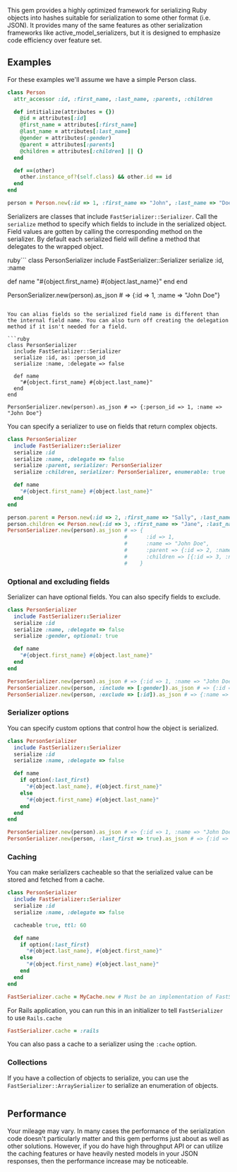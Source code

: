 This gem provides a highly optimized framework for serializing Ruby objects into hashes suitable for serialization to some other format (i.e. JSON). It provides many of the same features as other serialization frameworks like active_model_serializers, but it is designed to emphasize code efficiency over feature set.

## Examples

For these examples we'll assume we have a simple Person class.

```ruby
class Person
  attr_accessor :id, :first_name, :last_name, :parents, :children

  def intitialize(attributes = {})
    @id = attributes[:id]
    @first_name = attributes[:first_name]
    @last_name = attributes[:last_name]
    @gender = attributes(:gender)
    @parent = attributes[:parents]
    @children = attributes[:children] || {}
  end

  def ==(other)
    other.instance_of?(self.class) && other.id == id
  end
end

person = Person.new(:id => 1, :first_name => "John", :last_name => "Doe", :gender => "M")
```

Serializers are classes that include `FastSerializer::Serializer`. Call the `serialize` method to specify which fields to include in the serialized object. Field values are gotten by calling the corresponding method on the serializer. By default each serialized field will define a method that delegates to the wrapped object.

ruby```
class PersonSerializer
  include FastSerializer::Serializer
  serialize :id, :name

  def name
    "#{object.first_name} #{object.last_name}"
  end
end

PersonSerializer.new(person).as_json # => {:id => 1, :name => "John Doe"}
```

You can alias fields so the serialized field name is different than the internal field name. You can also turn off creating the delegation method if it isn't needed for a field.

```ruby
class PersonSerializer
  include FastSerializer::Serializer
  serialize :id, as: :person_id
  serialize :name, :delegate => false

  def name
    "#{object.first_name} #{object.last_name}"
  end
end

PersonSerializer.new(person).as_json # => {:person_id => 1, :name => "John Doe"}
```

You can specify a serializer to use on fields that return complex objects.

```ruby
class PersonSerializer
  include FastSerializer::Serializer
  serialize :id
  serialize :name, :delegate => false
  serialize :parent, serializer: PersonSerializer
  serialize :children, serializer: PersonSerializer, enumerable: true

  def name
    "#{object.first_name} #{object.last_name}"
  end
end

person.parent = Person.new(:id => 2, :first_name => "Sally", :last_name => "Smith")
person.children << Person.new(:id => 3, :first_name => "Jane", :last_name => "Doe")
PersonSerializer.new(person).as_json # => {
                                     #      :id => 1,
                                     #      :name => "John Doe",
                                     #      :parent => {:id => 2, :name => "Sally Smith"},
                                     #      :children => [{:id => 3, :name => "Jane Doe"}]
                                     #    }
```

### Optional and excluding fields

Serializer can have optional fields. You can also specify fields to exclude.

```ruby
class PersonSerializer
  include FastSerializer::Serializer
  serialize :id
  serialize :name, :delegate => false
  serialize :gender, optional: true

  def name
    "#{object.first_name} #{object.last_name}"
  end
end

PersonSerializer.new(person).as_json # => {:id => 1, :name => "John Doe"}
PersonSerializer.new(person, :include => [:gender]).as_json # => {:id => 1, :name => "John Doe", :gender => "M"}
PersonSerializer.new(person, :exclude => [:id]).as_json # => {:name => "John Doe"}
```

### Serializer options

You can specify custom options that control how the object is serialized.

```ruby
class PersonSerializer
  include FastSerializer::Serializer
  serialize :id
  serialize :name, :delegate => false

  def name
    if option(:last_first)
      "#{object.last_name}, #{object.first_name}"
    else
      "#{object.first_name} #{object.last_name}"
    end
  end
end

PersonSerializer.new(person).as_json # => {:id => 1, :name => "John Doe"}
PersonSerializer.new(person, :last_first => true).as_json # => {:id => 1, :name => "Doe, John"}
```

### Caching

You can make serializers cacheable so that the serialized value can be stored and fetched from a cache.

```ruby
class PersonSerializer
  include FastSerializer::Serializer
  serialize :id
  serialize :name, :delegate => false

  cacheable true, ttl: 60

  def name
    if option(:last_first)
      "#{object.last_name}, #{object.first_name}"
    else
      "#{object.first_name} #{object.last_name}"
    end
  end
end

FastSerializer.cache = MyCache.new # Must be an implementation of FastSerializer::Cache
```

For Rails application, you can run this in an initializer to tell `FastSerializer` to use `Rails.cache`

```ruby
FastSerializer.cache = :rails
```

You can also pass a cache to a serializer using the `:cache` option.

### Collections

If you have a collection of objects to serialize, you can use the `FastSerializer::ArraySerializer` to serialize an enumeration of objects.

```ruby
```

## Performance

Your mileage may vary. In many cases the performance of the serialization code doesn't particularly matter and this gem performs just about as well as other solutions. However, if you do have high throughput API or can utilize the caching features or have heavily nested models in your JSON responses, then the performance increase may be noticeable.
